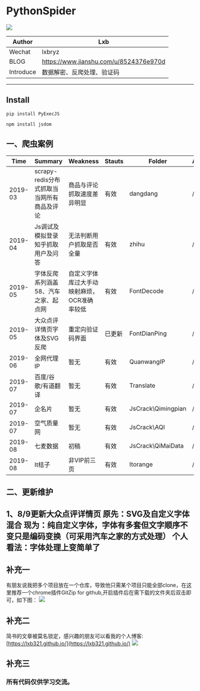 # PythonSpider

![](https://img.shields.io/pypi/v/nine.svg?color=red&label=spider&logo=bird&logoColor=green&style=flat-square)

| Author  | Lxb |
| --- | --- |
| Wechat | lxbryz |
| BLOG | https://www.jianshu.com/u/8524376e970d|
| Introduce | 数据解密、反爬处理、验证码 |

----
## Install
```pip install PyExecJS```

```npm install jsdom```

## 一、爬虫案例
| Time  | Summary | Weakness | Stauts| Folder| Analyse |
| --- | --- | --- | --- | ---| --- |
| 2019-03 | scrapy-redis分布式抓取当当网所有商品及评论 | 商品与评论抓取速度差异明显 | 有效|dangdang| / |
| 2019-04 | Js调试及模拟登录知乎抓取用户及问答 | 无法判断用户抓取是否全量 | 有效 | zhihu| / |
| 2019-05 | 字体反爬系列涵盖58、汽车之家、起点网 | 自定义字体库过大手动映射麻烦，OCR准确率较低 | 有效 | FontDecode | / | 
| 2019-05 | 大众点评详情页字体及SVG反爬 | 重定向验证码界面 | 已更新 | FontDianPing | / |
| 2019-06 | 全网代理IP | 暂无 | 有效 | QuanwangIP | / |
| 2019-07 | 百度/谷歌/有道翻译 | 暂无 | 有效 | Translate | / |
| 2019-07 | 企名片 | 暂无 | 有效 | JsCrack\Qimingpian | / |
| 2019-07 | 空气质量网 | 暂无 | 有效 | JsCrack\AQI | / |
| 2019-08 | 七麦数据 | 初稿 | 有效 | JsCrack\QiMaiData | / |
| 2019-08 | It桔子 | 非VIP前三页 | 有效 | Itorange | / |
## 二、更新维护
1、8/9更新大众点评详情页
原先：SVG及自定义字体混合 
现为：纯自定义字体，字体有多套但文字顺序不变只是编码变换（可采用汽车之家的方式处理）
个人看法：字体处理上变简单了
----

## 补充一
有朋友说我把多个项目放在一个仓库，导致他只需某个项目只能全部clone，在这里推荐一个chrome插件GitZip for github,开启插件后在需下载的文件夹后双击即可，如下图：
![](https://lxbio.oss-cn-hangzhou.aliyuncs.com/gitzip.png)

## 补充二
简书的文章被莫名锁定，感兴趣的朋友可以看我的个人博客:[https://lxb321.github.io/](https://lxb321.github.io/)
![](https://upload-images.jianshu.io/upload_images/8457605-7e92dbd1b83eb5e7.png?imageMogr2/auto-orient/strip%7CimageView2/2/w/680)

## 补充三
### 所有代码仅供学习交流。










